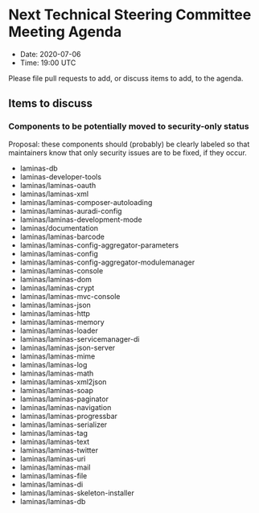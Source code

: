 # Next Technical Steering Committee Meeting Agenda

- Date: 2020-07-06
- Time: 19:00 UTC

Please file pull requests to add, or discuss items to add, to the agenda.

## Items to discuss

### Components to be potentially moved to security-only status

Proposal: these components should (probably) be clearly labeled so that maintainers know that only security
issues are to be fixed, if they occur.

 * laminas-db
 * laminas-developer-tools
 * laminas/laminas-oauth
 * laminas/laminas-xml
 * laminas/laminas-composer-autoloading
 * laminas/laminas-auradi-config
 * laminas/laminas-development-mode
 * laminas/documentation
 * laminas/laminas-barcode
 * laminas/laminas-config-aggregator-parameters
 * laminas/laminas-config
 * laminas/laminas-config-aggregator-modulemanager
 * laminas/laminas-console
 * laminas/laminas-dom
 * laminas/laminas-crypt
 * laminas/laminas-mvc-console
 * laminas/laminas-json
 * laminas/laminas-http
 * laminas/laminas-memory
 * laminas/laminas-loader
 * laminas/laminas-servicemanager-di
 * laminas/laminas-json-server
 * laminas/laminas-mime
 * laminas/laminas-log
 * laminas/laminas-math
 * laminas/laminas-xml2json
 * laminas/laminas-soap
 * laminas/laminas-paginator
 * laminas/laminas-navigation
 * laminas/laminas-progressbar
 * laminas/laminas-serializer
 * laminas/laminas-tag
 * laminas/laminas-text
 * laminas/laminas-twitter
 * laminas/laminas-uri
 * laminas/laminas-mail
 * laminas/laminas-file
 * laminas/laminas-di
 * laminas/laminas-skeleton-installer
 * laminas/laminas-db
